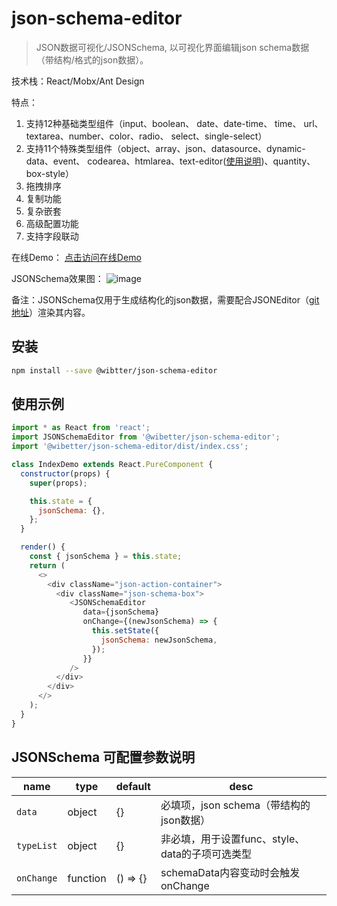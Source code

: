 # json-schema-editor

> JSON数据可视化/JSONSchema, 以可视化界面编辑json schema数据（带结构/格式的json数据）。

技术栈：React/Mobx/Ant Design

特点：
1. 支持12种基础类型组件（input、boolean、 date、date-time、 time、 url、
 textarea、number、color、radio、 select、single-select）
2. 支持11个特殊类型组件（object、array、json、datasource、dynamic-data、event、
codearea、htmlarea、text-editor([使用说明](https://github.com/wibetter/json-editor/blob/master/docs/TextEditor.md))、quantity、box-style）
3. 拖拽排序
4. 复制功能
5. 复杂嵌套
6. 高级配置功能
7. 支持字段联动

在线Demo：
[点击访问在线Demo](https://wibetter.github.io/json-schema-editor/demo1/index.html)


JSONSchema效果图：
![image](https://user-images.githubusercontent.com/11958920/104154681-78f5e680-5420-11eb-978f-6219acfa933d.png)

备注：JSONSchema仅用于生成结构化的json数据，需要配合JSONEditor（[git地址](https://github.com/wibetter/json-editor)）渲染其内容。


## 安装

```bash
npm install --save @wibtter/json-schema-editor
```

## 使用示例

```js
import * as React from 'react';
import JSONSchemaEditor from '@wibetter/json-schema-editor';
import '@wibetter/json-schema-editor/dist/index.css';

class IndexDemo extends React.PureComponent {
  constructor(props) {
    super(props);

    this.state = {
      jsonSchema: {},
    };
  }

  render() {
    const { jsonSchema } = this.state;
    return (
      <>
        <div className="json-action-container">
          <div className="json-schema-box">
             <JSONSchemaEditor
                data={jsonSchema}
                onChange={(newJsonSchema) => {
                  this.setState({
                    jsonSchema: newJsonSchema,
                  });
                }}
             />
          </div>
        </div>
      </>
    );
  }
}
```

## JSONSchema 可配置参数说明

| name         | type     | default | desc                            |
| ------------ | -------- | ------- | ------------------------------- |
| `data`       | object   | {}      | 必填项，json schema（带结构的json数据）    |
| `typeList`   | object   | {}      | 非必填，用于设置func、style、data的子项可选类型    |
| `onChange`   | function | () => {}  | schemaData内容变动时会触发onChange |


